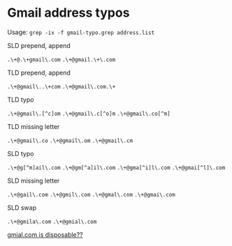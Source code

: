 # Gmail address typos

Usage: `grep -ix -f gmail-typo.grep address.list`

SLD prepend, append

`.\+@.\+gmail\.com`
`.\+@gmail.\+\.com`

TLD prepend, append

`.\+@gmail\..\+com`
`.\+@gmail\.com.\+`

TLD typo

`.\+@gmail\.[^c]om`
`.\+@gmail\.c[^o]m`
`.\+@gmail\.co[^m]`

TLD missing letter

`.\+@gmail\.co`
`.\+@gmail\.om`
`.\+@gmail\.cm`

SLD typo

`.\+@g[^m]ail\.com`
`.\+@gm[^a]il\.com`
`.\+@gma[^i]l\.com`
`.\+@gmai[^l]\.com`

SLD missing letter

`.\+@gail\.com`
`.\+@gmil\.com`
`.\+@gmal\.com`
`.\+@gmai\.com`

SLD swap

`.\+@gmila\.com`
`.\+@gmial\.com`

[gmial.com is disposable??](https://github.com/martenson/disposable-email-domains/blob/master/disposable_email_blacklist.conf)
